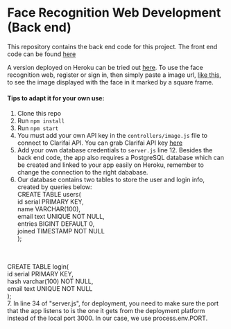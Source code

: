 # Face Recognition Web Development (Back end)
This repository contains the back end code for this project. The front end code can be found [here](https://github.com/FuAdventure/face-recognition-web-app)

A version deployed on Heroku can be tried out [here](https://face-recognition-vd.herokuapp.com/). To  use the face recognition web, register or sign in, then simply paste a image url, [like this](https://goop-img.com/wp-content/uploads/2020/06/Mask-Group-2.png), to see the image displayed with the face in it marked by a square frame.

#### Tips to adapt it for your own use:
1. Clone this repo
2. Run `npm install`
3. Run `npm start`
4. You must add your own API key in the `controllers/image.js` file to connect to Clarifai API. You can grab Clarifai API key [here](https://www.clarifai.com/)
5. Add your own database credentials to `server.js` line 12. Besides the back end code, the app also requires a PostgreSQL database which can be created and linked to your app easily on Heroku, remember to change the connection to the right dababase.
6. Our database contains two tables to store the user and login info, created by queries below:
<br>CREATE TABLE users( 
<br>	id serial PRIMARY KEY, 
<br>	name VARCHAR(100),
<br>	email text UNIQUE NOT NULL,
<br>	entries BIGINT DEFAULT 0,
<br>	joined TIMESTAMP NOT NULL
<br>);
<br>
<br>CREATE TABLE login(
<br>	id serial PRIMARY KEY,
<br>	hash varchar(100) NOT NULL,
<br>	email text UNIQUE NOT NULL
<br>);
<br>7. In line 34 of "server.js", for deployment, you need to make sure the port that the app listens to is the one it gets from the deployment platform instead of the local port 3000. In our case, we use process.env.PORT.
